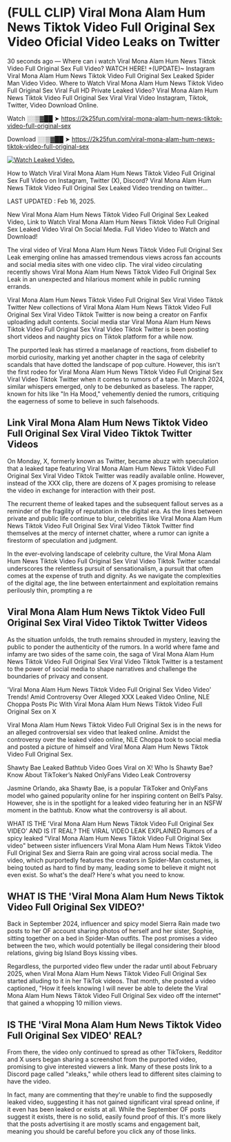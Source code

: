 # (FULL CLIP) Viral Mona Alam Hum News Tiktok Video Full Original Sex Video Oficial Video Leaks on Twitter

30 seconds ago — Where can i watch Viral Mona Alam Hum News Tiktok Video Full Original Sex Full Video? WATCH HERE! +(UPDATE)~ Instagram Viral Mona Alam Hum News Tiktok Video Full Original Sex Leaked Spider Man Video Video. Where to Watch Viral Mona Alam Hum News Tiktok Video Full Original Sex Viral Full HD Private Leaked Video? Viral Mona Alam Hum News Tiktok Video Full Original Sex Viral Viral Video Instagram, Tiktok, Twitter, Video Download Online.

Watch ░░▒▓██ ➤ https://2k25fun.com/viral-mona-alam-hum-news-tiktok-video-full-original-sex

Download ░░▒▓██ ➤ https://2k25fun.com/viral-mona-alam-hum-news-tiktok-video-full-original-sex

[![Watch Leaked Video.](https://miro.medium.com/v2/resize:fit:828/format:webp/1*cilzJN44JGOrTw9NJCrNHA.gif "Watch Leaked Video")](https://2k25fun.com/viral-mona-alam-hum-news-tiktok-video-full-original-sex)

How to Watch Viral Viral Mona Alam Hum News Tiktok Video Full Original Sex Full Video on Instagram, Twitter (X), Discord? Viral Mona Alam Hum News Tiktok Video Full Original Sex Leaked Video trending on twitter...

LAST UPDATED : Feb 16, 2025.

New Viral Mona Alam Hum News Tiktok Video Full Original Sex Leaked Video, Link to Watch Viral Mona Alam Hum News Tiktok Video Full Original Sex Leaked Video Viral On Social Media. Full Video Video to Watch and Download!

The viral video of Viral Mona Alam Hum News Tiktok Video Full Original Sex Leak emerging online has amassed tremendous views across fan accounts and social media sites with one video clip. The viral video circulating recently shows Viral Mona Alam Hum News Tiktok Video Full Original Sex Leak in an unexpected and hilarious moment while in public running errands.

Viral Mona Alam Hum News Tiktok Video Full Original Sex Viral Video Tiktok Twitter New collections of Viral Mona Alam Hum News Tiktok Video Full Original Sex Viral Video Tiktok Twitter is now being a creator on Fanfix uploading adult contents. Social media star Viral Mona Alam Hum News Tiktok Video Full Original Sex Viral Video Tiktok Twitter is been posting short videos and naughty pics on Tiktok platform for a while now.

The purported leak has stirred a maelanage of reactions, from disbelief to morbid curiosity, marking yet another chapter in the saga of celebrity scandals that have dotted the landscape of pop culture. However, this isn't the first rodeo for Viral Mona Alam Hum News Tiktok Video Full Original Sex Viral Video Tiktok Twitter when it comes to rumors of a tape. In March 2024, similar whispers emerged, only to be debunked as baseless. The rapper, known for hits like "In Ha Mood," vehemently denied the rumors, critiquing the eagerness of some to believe in such falsehoods.

## Link Viral Mona Alam Hum News Tiktok Video Full Original Sex Viral Video Tiktok Twitter Videos

On Monday, X, formerly known as Twitter, became abuzz with speculation that a leaked tape featuring Viral Mona Alam Hum News Tiktok Video Full Original Sex Viral Video Tiktok Twitter was readily available online. However, instead of the XXX clip, there are dozens of X pages promising to release the video in exchange for interaction with their post.

The recurrent theme of leaked tapes and the subsequent fallout serves as a reminder of the fragility of reputation in the digital era. As the lines between private and public life continue to blur, celebrities like Viral Mona Alam Hum News Tiktok Video Full Original Sex Viral Video Tiktok Twitter find themselves at the mercy of internet chatter, where a rumor can ignite a firestorm of speculation and judgment.

In the ever-evolving landscape of celebrity culture, the Viral Mona Alam Hum News Tiktok Video Full Original Sex Viral Video Tiktok Twitter scandal underscores the relentless pursuit of sensationalism, a pursuit that often comes at the expense of truth and dignity. As we navigate the complexities of the digital age, the line between entertainment and exploitation remains perilously thin, prompting a re

##  Viral Mona Alam Hum News Tiktok Video Full Original Sex Viral Video Tiktok Twitter Videos

As the situation unfolds, the truth remains shrouded in mystery, leaving the public to ponder the authenticity of the rumors. In a world where fame and infamy are two sides of the same coin, the saga of Viral Mona Alam Hum News Tiktok Video Full Original Sex Viral Video Tiktok Twitter is a testament to the power of social media to shape narratives and challenge the boundaries of privacy and consent.

'Viral Mona Alam Hum News Tiktok Video Full Original Sex Video Video' Trends! Amid Controversy Over Alleged XXX Leaked Video Online, NLE Choppa Posts Pic With Viral Mona Alam Hum News Tiktok Video Full Original Sex on X

Viral Mona Alam Hum News Tiktok Video Full Original Sex is in the news for an alleged controversial sex video that leaked online. Amidst the controversy over the leaked video online, NLE Choppa took to social media and posted a picture of himself and Viral Mona Alam Hum News Tiktok Video Full Original Sex.

Shawty Bae Leaked Bathtub Video Goes Viral on X! Who Is Shawty Bae? Know About TikToker’s Naked OnlyFans Video Leak Controversy

Jasmine Orlando, aka Shawty Bae, is a popular TikToker and OnlyFans model who gained popularity online for her inspiring content on Bell’s Palsy. However, she is in the spotlight for a leaked video featuring her in an NSFW moment in the bathtub. Know what the controversy is all about.

WHAT IS THE 'Viral Mona Alam Hum News Tiktok Video Full Original Sex VIDEO' AND IS IT REAL? THE VIRAL VIDEO LEAK EXPLAINED Rumors of a spicy leaked "Viral Mona Alam Hum News Tiktok Video Full Original Sex video" between sister influencers Viral Mona Alam Hum News Tiktok Video Full Original Sex and Sierra Rain are going viral across social media. The video, which purportedly features the creators in Spider-Man costumes, is being touted as hard to find by many, leading some to believe it might not even exist. So what's the deal? Here's what you need to know.

## WHAT IS THE 'Viral Mona Alam Hum News Tiktok Video Full Original Sex VIDEO?'

Back in September 2024, influencer and spicy model Sierra Rain made two posts to her OF account sharing photos of herself and her sister, Sophie, sitting together on a bed in Spider-Man outfits. The post promises a video between the two, which would potentially be illegal considering their blood relations, giving big Island Boys kissing vibes.

Regardless, the purported video flew under the radar until about February 2025, when Viral Mona Alam Hum News Tiktok Video Full Original Sex started alluding to it in her TikTok videos. That month, she posted a video captioned, "How it feels knowing I will never be able to delete the Viral Mona Alam Hum News Tiktok Video Full Original Sex video off the internet" that gained a whopping 10 million views.

## IS THE 'Viral Mona Alam Hum News Tiktok Video Full Original Sex VIDEO' REAL?

From there, the video only continued to spread as other TikTokers, Redditor and X users began sharing a screenshot from the purported video, promising to give interested viewers a link. Many of these posts link to a Discord page called "xleaks," while others lead to different sites claiming to have the video.

In fact, many are commenting that they're unable to find the supposedly leaked video, suggesting it has not gained significant viral spread online, if it even has been leaked or exists at all. While the September OF posts suggest it exists, there is no solid, easily found proof of this. It's more likely that the posts advertising it are mostly scams and engagement bait, meaning you should be careful before you click any of those links.